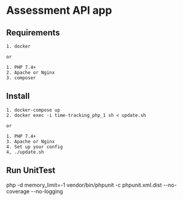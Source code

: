 Assessment API app
=============

Requirements
------------------------

    1. docker
    
    or 
    
    1. PHP 7.4+
    2. Apache or Nginx
    3. composer
    

Install
------------------------

    1. docker-compose up
    2. docker exec -i time-tracking_php_1 sh < update.sh
    
    or 
    
    1. PHP 7.4+
    3. Apache or Nginx
    4. Set up your config
    4, ./update.sh


Run UnitTest
------------------------

php -d memory_limit=-1 vendor/bin/phpunit -c phpunit.xml.dist --no-coverage --no-logging



